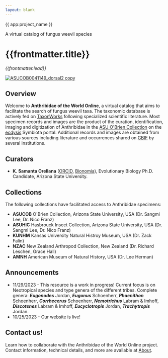 ```yaml
---
layout: blank
---
```


<div class="flex flex-col justify-center items-center w-full h-full bg-black bg-opacity-25 text-white gap-4 px-4 box-border bg-hyp">
    <span class="text-4xl font-medium">{{ app:project_name }}</span>
    <p class="text-lg sm:text-xl">A virtual catalog of fungus weevil species</p>
    <div class="mx-auto flex flex-col items-center mt-6 sm:mt-10 w-full ">
      <autocomplete-otu class="w-full sm:w-96 text-base-content ml-2 sm:ml-0" placeholder="Search by taxon name" autofocus/>
    </em>
    </div>
  </div>

        
<GalleryCarousel :depiction-id= "[1024403]" height="500px">
</GalleryCarousel>    

<div class="container mx-auto my-8 px-4 md:px-0 box-border">
  
# {{frontmatter.title}}
_{{frontmatter.lead}}_

[![ASUCOB0041149_dorsal2 copy](https://github.com/anthribidae/species/assets/69399374/2af588e7-946b-4920-b751-a472880d5ca5)](https://anthribidae.github.io/species/#/otus/1024403/overview)

## Overview
Welcome to **Anthribidae of the World Online**, a virtual catalog that aims to facilitate the search of fungus weevil taxa. The taxonomic database is actively fed on [TaxonWorks](https://taxonworks.org) following specialized scientific literature. Most specimen records and images are the product of the curation, identification, imaging and digitization of Anthribidae in the [ASU O'Brien Collection](https://ecdysis.org/collections/misc/collprofiles.php?collid=2) on the [ecdysis](https://ecdysis.org) Symbiota portal. Additional records and images are obtained from various sources including literature and occurrences shared on [GBIF](https://gbif.org) by several institutions. 

## Curators

* **K. Samanta Orellana** ([ORCID](https://orcid.org/0000-0002-4098-5823), [Bionomia](https://bionomia.net/0000-0002-4098-5823)), Evolutionary Biology Ph.D. Candidate, Arizona State University.

## Collections 

The following collections have facilitated access to Anthribidae specimens:

* **ASUCOB**  O'Brien Collection, Arizona State University, USA (Dr. Sangmi Lee, Dr. Nico Franz)
* **ASUHIC**  Hasbrouck Insect Collection, Arizona State University, USA (Dr. Sangmi Lee, Dr. Nico Franz)
* **KUNHM**   Kansas University Natural Histroy Museum, USA (Dr. Zack Falin)
*  **NZAC**   New Zealand Arthropod Collection, New Zealand (Dr. Richard Leschen, Grace Hall)
*  **AMNH**   American Museum of Natural History, USA (Dr. Lee Herman)

## Announcements
* 11/29/2023 - This resource is a work in progress! Current focus is on Neotropical species and type genera of the different tribes. Complete genera: **_Eugonodes_** Jordan, **_Eugonus_** Schoenherr, **_Phaenithon_** Schoenherr, **_Corrhecerus_** Schoenherr, **_Nemotrichus_** Labram & Imhoff, **_Discotenes_** Labram & Imhoff, **_Eucyclotropis_** Jordan, **_Trachytropis_** Jordan.
* 10/25/2023 - Our website is live!

## Contact us!
Learn how to collaborate with the Anthribidae of the World Online project. Contact information, technical details, and more are available at [About](/about).
